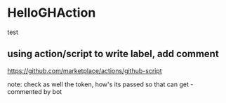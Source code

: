# HelloGHAction

test


## using action/script to write label, add comment

https://github.com/marketplace/actions/github-script

note: check as well the token, how's its passed so that can get - commented by bot
